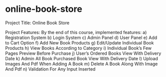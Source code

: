 # online-book-store

Project Title: Online Book Store

Project Features:
By the end of this course, implemented features:
a) Registration System
b) Login System
c) Admin Panel
d) User Panel
e) Add to Cart Option
f) Add New Book Products
g) Edit/Update Individual Book Products
h) View Books According to Category
i) Individual Book’s Few Pages Preview Before Purchase
j) User’s Ordered Books View With Delivery Date
k) Admin All Book Purchased Book View With Delivery Date
l) Upload Images And Pdf When Adding A Book
m) Delete A Book Along With Image And Pdf
n) Validation For Any Input Inserted

